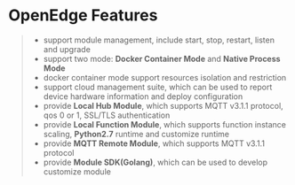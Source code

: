# OpenEdge Features

> + support module management, include start, stop, restart, listen and upgrade
> + support two mode: **Docker Container Mode** and **Native Process Mode**
> + docker container mode support resources isolation and restriction
> + support cloud management suite, which can be used to report device hardware information and deploy configuration
> + provide **Local Hub Module**, which supports MQTT v3.1.1 protocol, qos 0 or 1, SSL/TLS authentication
> + provide **Local Function Module**, which supports function instance scaling, **Python2.7** runtime and customize runtime
> + provide **MQTT Remote Module**, which supports MQTT v3.1.1 protocol
> + provide **Module SDK(Golang)**, which can be used to develop customize module